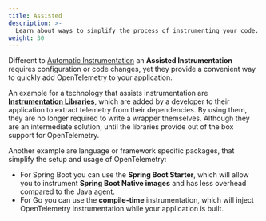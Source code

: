 ```yaml
---
title: Assisted
description: >-
  Learn about ways to simplify the process of instrumenting your code.
weight: 30
---
```


Different to
[Automatic Instrumentation](/docs/concepts/instrumentation/automatic/) an
**Assisted Instrumentation** requires configuration or code changes, yet they
provide a convenient way to quickly add OpenTelemetry to your application.

An example for a technology that assists instrumentation are
[**Instrumentation Libraries**](/docs/concepts/instrumentation/libaries), which
are added by a developer to their application to extract telemetry from their
dependencies. By using them, they are no longer required to write a wrapper
themselves. Although they are an intermediate solution, until the libraries
provide out of the box support for OpenTelemetry.

Another example are language or framework specific packages, that simplify the
setup and usage of OpenTelemetry:

- For Spring Boot you can use the **Spring Boot Starter**, which will allow you
  to instrument **Spring Boot Native images** and has less overhead compared to
  the Java agent.
- For Go you can use the **compile-time** instrumentation, which will inject
  OpenTelemetry instrumentation while your application is built.
